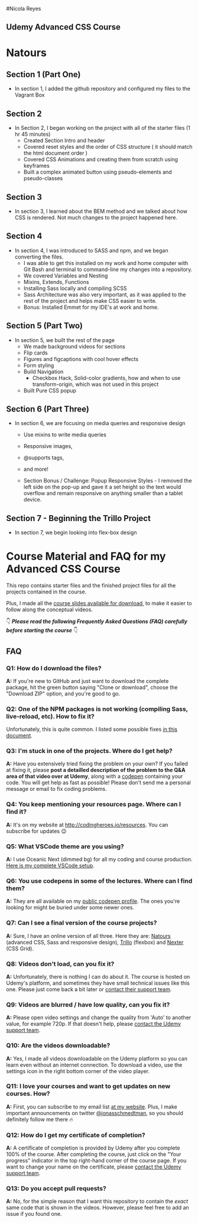 #Nicola Reyes
 ## Udemy Advanced CSS Course

# Natours

## Section 1 (Part One)
- In section 1, I added the github repository and configured my files to the Vagrant Box

## Section 2
- In Section 2, I began working on the project with all of the starter files (1 hr 45 minutes)
    - Created Section Intro and header
    - Covered reset styles and the order of CSS structure ( it should match the html document order )
    - Covered CSS Animations and creating them from scratch using keyframes
    - Built a complex animated button using pseudo-elements and pseudo-classes

## Section 3
- In section 3, I learned about the BEM method and we talked about how CSS is rendered. Not much changes to the project happened here.

## Section 4
- In section 4, I was introduced to SASS and npm, and we began converting the files.
    - I was able to get this installed on my work and home computer with Git Bash and terminal to command-line my changes into a repository.
    - We covered Variables and Nesting
    - Mixins, Extends, Functions
    - Installing Sass locally and compiling SCSS
    - Sass Architecture was also very important, as it was applied to the rest of the project and helps make CSS easier to write.
    - Bonus: Installed Emmet for my IDE's at work and home.
    
## Section 5 (Part Two)
- In section 5, we built the rest of the page
    - We made background videos for sections
    - Flip cards
    - Figures and figcaptions with cool hover effects
    - Form styling
    - Build Navigation
        * Checkbox Hack, Solid-color gradients, how and when to use transform-origin, which was not used in this project
    - Built Pure CSS popup
        
## Section 6 (Part Three)
- In section 6, we are focusing on media queries and responsive design
    - Use mixins to write media queries
    - Responsive images,
    - @supports tags,
    - and more!
    
    - Section Bonus / Challenge: Popup Responsive Styles - I removed the left side on the pop-up and gave it a set height so the text would overflow and remain responsive on anything smaller than a tablet device.

## Section 7 - Beginning the Trillo Project
- In section 7, we begin looking into flex-box design

# Course Material and FAQ for my Advanced CSS Course

This repo contains starter files and the finished project files for all the projects contained in the course.

Plus, I made all the [course slides available for download](slides-students-C04.pdf), to make it easier to follow along the conceptual videos.

👇 **_Please read the following Frequently Asked Questions (FAQ) carefully before starting the course_** 👇

## FAQ

### Q1: How do I download the files?

**A:** If you're new to GitHub and just want to download the complete package, hit the green button saying "Clone or download", choose the "Download ZIP" option, and you're good to go.

### Q2: One of the NPM packages is not working (compiling Sass, live-reload, etc). How to fix it?

Unfortunately, this is quite common. I listed some possible fixes [in this document](npm-fixes.md).

### Q3: I'm stuck in one of the projects. Where do I get help?

**A:** Have you extensively tried fixing the problem on your own? If you failed at fixing it, please **post a detailled description of the problem to the Q&A area of that video over at Udemy**, along with a [codepen](https://codepen.io/pen/) containing your code. You will get help as fast as possible! Please don't send me a personal message or email to fix coding problems.

### Q4: You keep mentioning your resources page. Where can I find it?

**A:** It's on my website at <http://codingheroes.io/resources>. You can subscribe for updates 😉

### Q5: What VSCode theme are you using?

**A:** I use Oceanic Next (dimmed bg) for all my coding and course production. [Here is my complete VSCode setup](vscode-setup.md).

### Q6: You use codepens in some of the lectures. Where can I find them?

**A:** They are all available on my [public codepen profile](https://codepen.io/jonasschmedtmann/pens/public/). The ones you're looking for might be buried under some newer ones.

### Q7: Can I see a final version of the course projects?

**A:** Sure, I have an online version of all three. Here they are: [Natours](https://natours.netlify.com) (advanced CSS, Sass and responsive design), [Trillo](http://trillo.netlify.com/) (flexbox) and [Nexter](https://nexter.netlify.com/) (CSS Grid).

### Q8: Videos don't load, can you fix it?

**A:** Unfortunately, there is nothing I can do about it. The course is hosted on Udemy's platform, and sometimes they have small technical issues like this one. Please just come back a bit later or [contact their support team](https://support.udemy.com/hc/en-us).

### Q9: Videos are blurred / have low quality, can you fix it?

**A:** Please open video settings and change the quality from 'Auto' to another value, for example 720p. If that doesn't help, please [contact the Udemy support team](https://support.udemy.com/hc/en-us).

### Q10: Are the videos downloadable?

**A:** Yes, I made all videos downloadable on the Udemy platform so you can learn even without an internet connection. To download a video, use the settings icon in the right bottom corner of the video player.

### Q11: I love your courses and want to get updates on new courses. How?

**A:** First, you can subscribe to my email list [at my website](http://codingheroes.io/newsletter). Plus, I make important announcements on twitter [@jonasschmedtman](https://twitter.com/jonasschmedtman), so you should definitely follow me there 🔥

### Q12: How do I get my certificate of completion?

**A:** A certificate of completion is provided by Udemy after you complete 100% of the course. After completing the course, just click on the "Your progress" indicator in the top right-hand corner of the course page. If you want to change your name on the certificate, please [contact the Udemy support team](https://support.udemy.com/hc/en-us).

### Q13: Do you accept pull requests?

**A:** No, for the simple reason that I want this repository to contain the _exact_ same code that is shown in the videos. However, please feel free to add an issue if you found one.
